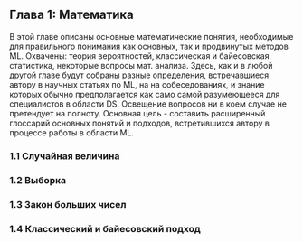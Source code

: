 ## Глава 1: Математика
В этой главе описаны основные математические понятия, необходимые для правильного понимания как основных, так и продвинутых методов ML. Охвачены: теория вероятностей, классическая и байесовская статистика, некоторые вопросы мат. анализа. Здесь, как и в любой другой главе будут собраны разные определения, встречавшиеся автору в научных статьях по ML, на на собеседованиях, и знание которых обычно предполагается как само самой разумеющееся для специалистов в области DS. Освещение вопросов ни в коем случае не претендует на полноту. Основная цель - составить расширенный глоссарий основных понятий и подходов, встретившихся автору в процессе работы в области ML.

### 1.1 Случайная величина

### 1.2 Выборка

### 1.3 Закон больших чисел

### 1.4 Классический и байесовский подход

